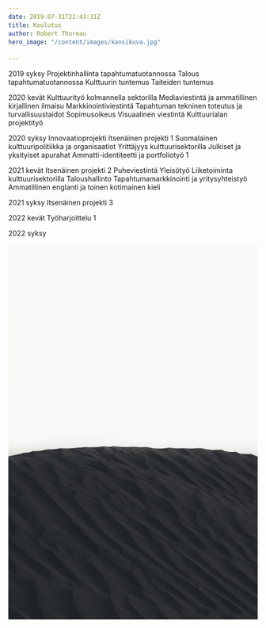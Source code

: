 ```yaml
---
date: 2019-07-31T22:43:31Z
title: Koulutus
author: Robert Thoreau
hero_image: "/content/images/kansikuva.jpg"

---
```

2019 syksy
Projektinhallinta tapahtumatuotannossa
Talous tapahtumatuotannossa
Kulttuurin tuntemus
Taiteiden tuntemus

2020 kevät
Kulttuurityö kolmannella sektorilla
Mediaviestintä ja ammatillinen kirjallinen ilmaisu 
Markkinointiviestintä
Tapahtuman tekninen toteutus ja turvallisuustaidot
Sopimusoikeus
Visuaalinen viestintä
Kulttuurialan projektityö

2020 syksy
Innovaatioprojekti
Itsenäinen projekti 1
Suomalainen kulttuuripolitiikka ja organisaatiot
Yrittäjyys kulttuurisektorilla
Julkiset ja yksityiset apurahat
Ammatti-identiteetti ja portfoliotyö 1

2021 kevät
Itsenäinen projekti 2
Puheviestintä
Yleisötyö
Liiketoiminta kulttuurisektorilla
Taloushallinto
Tapahtumamarkkinointi ja yritysyhteistyö
Ammatillinen englanti ja toinen kotimainen kieli

2021 syksy
Itsenäinen projekti 3

2022 kevät
Työharjoittelu 1

2022 syksy

![](/content/images/kunj-parekh-H69EgivmCjE-unsplash.jpg)
